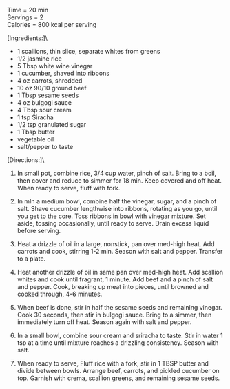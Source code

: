 Time = 20 min\
Servings = 2\
Calories = 800 kcal per serving

[Ingredients:]\
-   1 scallions, thin slice, separate whites from greens
-   1/2 jasmine rice
-   5 Tbsp white wine vinegar
-   1 cucumber, shaved into ribbons
-   4 oz carrots, shredded
-   10 oz 90/10 ground beef
-   1 Tbsp sesame seeds
-   4 oz bulgogi sauce
-   4 Tbsp sour cream
-   1 tsp Siracha
-   1/2 tsp granulated sugar
-   1 Tbsp butter
-   vegetable oil
-   salt/pepper to taste

[Directions:]\
1.  In small pot, combine rice, 3/4 cup water, pinch of salt. Bring to a boil, then cover and reduce to simmer for 18 min. Keep covered and off heat. When ready to serve, fluff with fork. 

2.  In mIn a medium bowl, combine half the vinegar, sugar, and a pinch of salt. Shave cucumber lengthwise into ribbons, rotating as you go, until you get to the core. Toss ribbons in bowl with vinegar mixture. Set aside, tossing occasionally, until ready to serve. Drain excess liquid before serving. 

3.  Heat a drizzle of oil in a large, nonstick, pan over med-high heat. Add carrots and cook, stirring 1-2 min. Season with salt and pepper. Transfer to a plate.


4.  Heat another drizzle of oil in same pan over med-high heat. Add scallion whites and cook until fragrant, 1 minute. Add beef and a pinch of salt and pepper. Cook, breaking up meat into pieces, until browned and cooked through, 4-6 minutes. 

5. When beef is done, stir in half the sesame seeds and remaining vinegar. Cook 30 seconds, then stir in bulgogi sauce. Bring to a simmer, then immediately turn off heat. Season again with salt and pepper.

6.  In a small bowl, combine sour cream and sriracha to taste. Stir in water 1 tsp at a time until mixture reaches a drizzling consistency. Season with salt.

7. When ready to serve, Fluff rice with a fork, stir in 1 TBSP butter and  divide between bowls. Arrange beef, carrots, and pickled cucumber on top. Garnish with crema, scallion greens, and remaining sesame seeds.